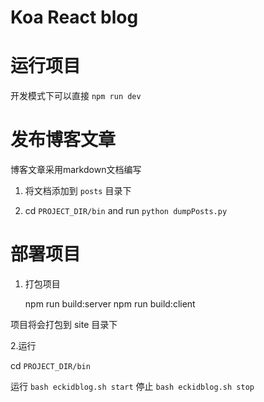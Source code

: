 # Koa React blog



# 运行项目

开发模式下可以直接 `npm run dev`

# 发布博客文章

博客文章采用markdown文档编写

1. 将文档添加到 `posts` 目录下

2. cd `PROJECT_DIR/bin` and run `python dumpPosts.py`

# 部署项目

1. 打包项目

	npm run build:server
	npm run build:client

项目将会打包到 site 目录下

2.运行

cd `PROJECT_DIR/bin` 

运行 `bash eckidblog.sh start`
停止 `bash eckidblog.sh stop`